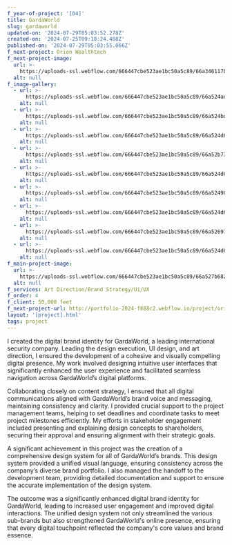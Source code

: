 ```yaml
---
f_year-of-project: '[04]'
title: GardaWorld
slug: gardaworld
updated-on: '2024-07-29T05:03:52.278Z'
created-on: '2024-07-25T09:18:24.488Z'
published-on: '2024-07-29T05:03:55.066Z'
f_next-project: Orion Wealthtech
f_next-project-image:
  url: >-
    https://uploads-ssl.webflow.com/666447cbe523ae1bc50a5c89/66a346117b0dffa203dc5d3d_Orion%20Wealthtech%20Hero.png
  alt: null
f_image-gallery:
  - url: >-
      https://uploads-ssl.webflow.com/666447cbe523ae1bc50a5c89/66a524ae8645fdf3fef2b3f4_Group%20231-min.png
    alt: null
  - url: >-
      https://uploads-ssl.webflow.com/666447cbe523ae1bc50a5c89/66a524bd26701df7d46640bf_Group%20233-min.png
    alt: null
  - url: >-
      https://uploads-ssl.webflow.com/666447cbe523ae1bc50a5c89/66a524d6e5e3a9ad32999592_Group%20234.png
    alt: null
  - url: >-
      https://uploads-ssl.webflow.com/666447cbe523ae1bc50a5c89/66a52b736c358125c4574c8d_Group%20229%20min.png
    alt: null
  - url: >-
      https://uploads-ssl.webflow.com/666447cbe523ae1bc50a5c89/66a524d6b8920483fd8a9699_Group%20235.png
    alt: null
  - url: >-
      https://uploads-ssl.webflow.com/666447cbe523ae1bc50a5c89/66a52498e5e3a9ad32997511_Group%20230%20min.png
    alt: null
  - url: >-
      https://uploads-ssl.webflow.com/666447cbe523ae1bc50a5c89/66a524d6171607e8bc8d4dcf_Group%20228.png
    alt: null
  - url: >-
      https://uploads-ssl.webflow.com/666447cbe523ae1bc50a5c89/66a526977843648bf2cbad79_Frame%20236.png
    alt: null
  - url: >-
      https://uploads-ssl.webflow.com/666447cbe523ae1bc50a5c89/66a524d6bf41af3af2fc0a58_Frame%20232.png
    alt: null
f_main-project-image:
  url: >-
    https://uploads-ssl.webflow.com/666447cbe523ae1bc50a5c89/66a527b68253ff8176058c48_thumbnail.png
  alt: null
f_services: Art Direction/Brand Strategy/Ui/UX
f_order: 4
f_client: 50,000 feet
f_next-project-url: http://portfolio-2024-f888c2.webflow.io/project/orion-wealthtech
layout: '[project].html'
tags: project
---
```


I created the digital brand identity for GardaWorld, a leading international security company. Leading the design execution, UI design, and art direction, I ensured the development of a cohesive and visually compelling digital presence. My work involved designing intuitive user interfaces that significantly enhanced the user experience and facilitated seamless navigation across GardaWorld’s digital platforms.

Collaborating closely on content strategy, I ensured that all digital communications aligned with GardaWorld’s brand voice and messaging, maintaining consistency and clarity. I provided crucial support to the project management teams, helping to set deadlines and coordinate tasks to meet project milestones efficiently. My efforts in stakeholder engagement included presenting and explaining design concepts to shareholders, securing their approval and ensuring alignment with their strategic goals.

A significant achievement in this project was the creation of a comprehensive design system for all of GardaWorld’s brands. This design system provided a unified visual language, ensuring consistency across the company’s diverse brand portfolio. I also managed the handoff to the development team, providing detailed documentation and support to ensure the accurate implementation of the design system.

The outcome was a significantly enhanced digital brand identity for GardaWorld, leading to increased user engagement and improved digital interactions. The unified design system not only streamlined the various sub-brands but also strengthened GardaWorld's online presence, ensuring that every digital touchpoint reflected the company's core values and brand essence.

‍
